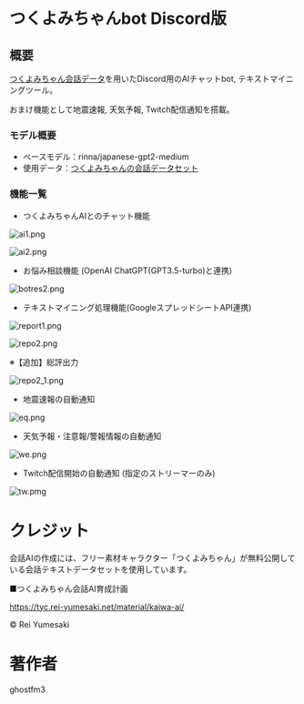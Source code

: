 # つくよみちゃんbot Discord版
## 概要
[つくよみちゃん会話データ](https://tyc.rei-yumesaki.net/material/kaiwa-ai/)を用いたDiscord用のAIチャットbot, テキストマイニングツール。

おまけ機能として地震速報, 天気予報, Twitch配信通知を搭載。

### モデル概要
- ベースモデル：rinna/japanese-gpt2-medium
- 使用データ：[つくよみちゃんの会話データセット](https://tyc.rei-yumesaki.net/material/kaiwa-ai/)

### 機能一覧
- つくよみちゃんAIとのチャット機能

![ai1.png](./preview_img/ai1.png)

![ai2.png](./preview_img/ai2.png)

- お悩み相談機能 (OpenAI ChatGPT(GPT3.5-turbo)と連携)

![botres2.png](./preview_img/botres2.png)

- テキストマイニング処理機能(GoogleスプレッドシートAPI連携)

![report1.png](./preview_img/report1.png)

![repo2.png](./preview_img/repo2.png)

※【追加】総評出力

![repo2_1.png](./preview_img/repo2_1.png)

- 地震速報の自動通知

![eq.png](./preview_img/eq.png)

- 天気予報・注意報/警報情報の自動通知

![we.png](./preview_img/we.png)

- Twitch配信開始の自動通知 (指定のストリーマーのみ)

![tw.pmg](./preview_img/tw.png)

# クレジット
会話AIの作成には、フリー素材キャラクター「つくよみちゃん」が無料公開している会話テキストデータセットを使用しています。

■つくよみちゃん会話AI育成計画

https://tyc.rei-yumesaki.net/material/kaiwa-ai/

© Rei Yumesaki

# 著作者
ghostfm3
